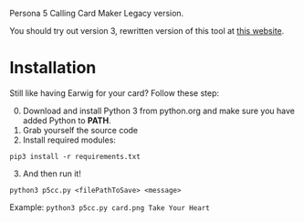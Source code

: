Persona 5 Calling Card Maker Legacy version.

You should try out version 3, rewritten version of this tool at [this website](https://skyventuree.github.io/p5cc).

# Installation

Still like having Earwig for your card? Follow these step:

0. Download and install Python 3 from python.org and make sure you have added Python to **PATH**.
1. Grab yourself the source code
2. Install required modules:

`pip3 install -r requirements.txt`

3. And then run it!

`python3 p5cc.py <filePathToSave> <message>`

Example: `python3 p5cc.py card.png Take Your Heart`
